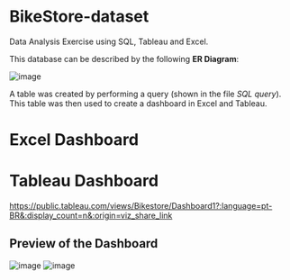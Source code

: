 # BikeStore-dataset
Data Analysis Exercise using SQL, Tableau and Excel.

This database can be described by the following __ER Diagram__:

![image](https://user-images.githubusercontent.com/75135852/213315257-8e9e822e-5a97-49b7-8f3d-d31511958729.png)

A table was created by performing a query (shown in the file _SQL query_). 
This table was then used to create a dashboard in Excel and Tableau.

# Excel Dashboard

# Tableau Dashboard

https://public.tableau.com/views/Bikestore/Dashboard1?:language=pt-BR&:display_count=n&:origin=viz_share_link

## Preview of the Dashboard
![image](https://user-images.githubusercontent.com/75135852/213316532-8294b38a-47fb-4980-8836-e9fa8b3c3e13.png)
![image](https://user-images.githubusercontent.com/75135852/213316631-46fddf49-389e-49fc-a597-3f3d35fc967f.png)

